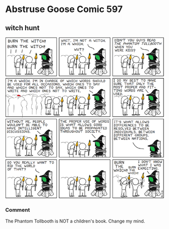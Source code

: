 # Abstruse Goose Comic 597
## witch hunt

![image](comics/the_real_witch_hunt.png)
### Comment
The Phantom Tollbooth is NOT a children's book. Change my mind.
